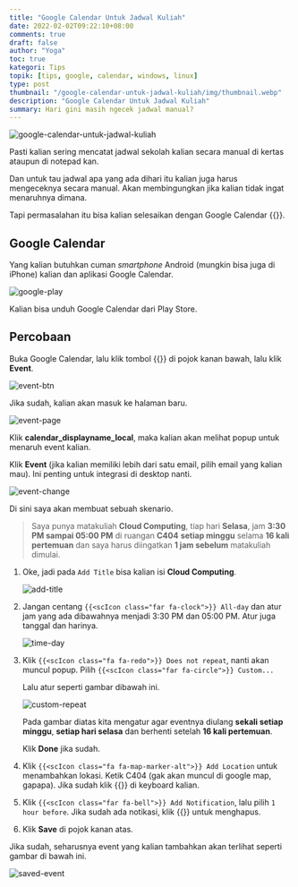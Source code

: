 ```yaml
---
title: "Google Calendar Untuk Jadwal Kuliah"
date: 2022-02-02T09:22:10+08:00
comments: true
draft: false
author: "Yoga"
toc: true
kategori: Tips
topik: [tips, google, calendar, windows, linux]
type: post
thumbnail: "/google-calendar-untuk-jadwal-kuliah/img/thumbnail.webp"
description: "Google Calendar Untuk Jadwal Kuliah"
summary: Hari gini masih ngecek jadwal manual?
---
```


![google-calendar-untuk-jadwal-kuliah](/google-calendar-untuk-jadwal-kuliah/img/thumbnail.webp)

Pasti kalian sering mencatat jadwal sekolah kalian secara manual di kertas ataupun di notepad kan.

Dan untuk tau jadwal apa yang ada dihari itu kalian juga harus mengeceknya secara manual. Akan membingungkan jika kalian tidak
ingat menaruhnya dimana.

Tapi permasalahan itu bisa kalian selesaikan dengan Google Calendar {{<scIcon class="fa fa-google">}}.

## Google Calendar

Yang kalian butuhkan cuman *smartphone* Android (mungkin bisa juga di iPhone) kalian dan aplikasi Google Calendar.

![google-play](/google-calendar-untuk-jadwal-kuliah/img/google-play.webp)

Kalian bisa unduh Google Calendar dari Play Store.

## Percobaan

Buka Google Calendar, lalu klik tombol {{<scIcon class="fa fa-plus-circle">}} di pojok kanan bawah, lalu klik **Event**.

![event-btn](/google-calendar-untuk-jadwal-kuliah/img/event-btn.webp)

Jika sudah, kalian akan masuk ke halaman baru.

![event-page](/google-calendar-untuk-jadwal-kuliah/img/event-page.webp)

Klik **calendar_displayname_local**, maka kalian akan melihat popup untuk menaruh event kalian. 

Klik **Event** (jika kalian memiliki lebih dari satu email, pilih email yang kalian mau). Ini penting untuk integrasi di desktop nanti.

![event-change](/google-calendar-untuk-jadwal-kuliah/img/event-change.webp)

Di sini saya akan membuat sebuah skenario.

> Saya punya matakuliah **Cloud Computing**, tiap hari **Selasa**, jam **3:30 PM sampai 05:00 PM** di ruangan **C404** **setiap minggu**
> selama **16 kali pertemuan** dan saya harus diingatkan **1 jam sebelum** matakuliah dimulai.

1. Oke, jadi pada `Add Title` bisa kalian isi **Cloud Computing**.

    ![add-title](/google-calendar-untuk-jadwal-kuliah/img/add-title.webp)

1. Jangan centang `{{<scIcon class="far fa-clock">}} All-day` dan atur jam yang ada dibawahnya menjadi 3:30 PM dan 05:00 PM. Atur juga tanggal dan harinya.

    ![time-day](/google-calendar-untuk-jadwal-kuliah/img/time-day.webp)

1. Klik `{{<scIcon class="fa fa-redo">}} Does not repeat`, nanti akan muncul popup. Pilih `{{<scIcon class="far fa-circle">}} Custom...`

    Lalu atur seperti gambar dibawah ini.

    ![custom-repeat](/google-calendar-untuk-jadwal-kuliah/img/custom-repeat.webp)

    Pada gambar diatas kita mengatur agar eventnya diulang **sekali setiap minggu**, **setiap hari selasa** dan berhenti setelah **16 kali pertemuan**.

    Klik **Done** jika sudah.

1. Klik `{{<scIcon class="fa fa-map-marker-alt">}} Add Location` untuk menambahkan lokasi. Ketik C404 (gak akan muncul di google map, gapapa).
Jika sudah klik {{<scIcon class="fa fa-check">}} di keyboard kalian.

1. Klik `{{<scIcon class="far fa-bell">}} Add Notification`, lalu pilih `1 hour before`. Jika sudah ada notikasi, klik {{<scIcon class="fa fa-times">}} untuk menghapus.

1. Klik **Save** di pojok kanan atas.

Jika sudah, seharusnya event yang kalian tambahkan akan terlihat seperti gambar di bawah ini.

![saved-event](/google-calendar-untuk-jadwal-kuliah/img/saved-event.webp)